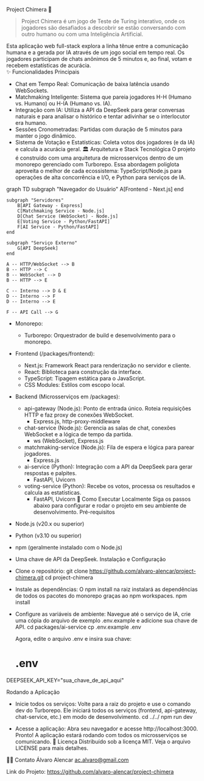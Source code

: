 
Project Chimera 🧪

> Project Chimera é um jogo de Teste de Turing interativo, onde os jogadores são desafiados a descobrir se estão conversando com outro humano ou com uma Inteligência Artificial.
> 
Esta aplicação web full-stack explora a linha tênue entre a comunicação humana e a gerada por IA através de um jogo social em tempo real. Os jogadores participam de chats anônimos de 5 minutos e, ao final, votam e recebem estatísticas de acurácia.
<br>
✨ Funcionalidades Principais
 * Chat em Tempo Real: Comunicação de baixa latência usando WebSockets.
 * Matchmaking Inteligente: Sistema que pareia jogadores H-H (Humano vs. Humano) ou H-IA (Humano vs. IA).
 * Integração com IA: Utiliza a API da DeepSeek para gerar conversas naturais e para analisar o histórico e tentar adivinhar se o interlocutor era humano.
 * Sessões Cronometradas: Partidas com duração de 5 minutos para manter o jogo dinâmico.
 * Sistema de Votação e Estatísticas: Coleta votos dos jogadores (e da IA) e calcula a acurácia geral.
🏛️ Arquitetura e Stack Tecnológica
O projeto é construído com uma arquitetura de microsserviços dentro de um monorepo gerenciado com Turborepo. Essa abordagem poliglota aproveita o melhor de cada ecossistema: TypeScript/Node.js para operações de alta concorrência e I/O, e Python para serviços de IA.

graph TD
    subgraph "Navegador do Usuário"
        A[Frontend - Next.js]
    end

    subgraph "Servidores"
        B[API Gateway - Express]
        C[Matchmaking Service - Node.js]
        D[Chat Service (WebSocket) - Node.js]
        E[Voting Service - Python/FastAPI]
        F[AI Service - Python/FastAPI]
    end
    
    subgraph "Serviço Externo"
        G[API DeepSeek]
    end

    A -- HTTP/WebSocket --> B
    B -- HTTP --> C
    B -- WebSocket --> D
    B -- HTTP --> E
    
    C -- Interno --> D & E
    D -- Interno --> F
    D -- Interno --> E

    F -- API Call --> G

 * Monorepo:
   * Turborepo: Orquestrador de build e desenvolvimento para o monorepo.
 * Frontend (/packages/frontend):
   * Next.js: Framework React para renderização no servidor e cliente.
   * React: Biblioteca para construção da interface.
   * TypeScript: Tipagem estática para o JavaScript.
   * CSS Modules: Estilos com escopo local.
 * Backend (Microsserviços em /packages):
   * api-gateway (Node.js): Ponto de entrada único. Roteia requisições HTTP e faz proxy de conexões WebSocket.
     * Express.js, http-proxy-middleware
   * chat-service (Node.js): Gerencia as salas de chat, conexões WebSocket e a lógica de tempo da partida.
     * ws (WebSocket), Express.js
   * matchmaking-service (Node.js): Fila de espera e lógica para parear jogadores.
     * Express.js
   * ai-service (Python): Integração com a API da DeepSeek para gerar respostas e palpites.
     * FastAPI, Uvicorn
   * voting-service (Python): Recebe os votos, processa os resultados e calcula as estatísticas.
     * FastAPI, Uvicorn
🚀 Como Executar Localmente
Siga os passos abaixo para configurar e rodar o projeto em seu ambiente de desenvolvimento.
Pré-requisitos
 * Node.js (v20.x ou superior)
 * Python (v3.10 ou superior)
 * npm (geralmente instalado com o Node.js)
 * Uma chave de API da DeepSeek.
Instalação e Configuração
 * Clone o repositório:
   git clone https://github.com/alvaro-alencar/project-chimera.git
cd project-chimera

 * Instale as dependências:
   O npm install na raiz instalará as dependências de todos os pacotes do monorepo graças ao npm workspaces.
   npm install

 * Configure as variáveis de ambiente:
   Navegue até o serviço de IA, crie uma cópia do arquivo de exemplo .env.example e adicione sua chave de API.
   cd packages/ai-service
cp .env.example .env

   Agora, edite o arquivo .env e insira sua chave:
   # .env
DEEPSEEK_API_KEY="sua_chave_de_api_aqui"

Rodando a Aplicação
 * Inicie todos os serviços:
   Volte para a raiz do projeto e use o comando dev do Turborepo. Ele iniciará todos os serviços (frontend, api-gateway, chat-service, etc.) em modo de desenvolvimento.
   cd ../../ 
npm run dev

 * Acesse a aplicação:
   Abra seu navegador e acesse http://localhost:3000.
Pronto! A aplicação estará rodando com todos os microsserviços se comunicando.
📜 Licença
Distribuído sob a licença MIT. Veja o arquivo LICENSE para mais detalhes.

👨‍💻 Contato
Álvaro Alencar
ac.alvaro@gmail.com

Link do Projeto: https://github.com/alvaro-alencar/project-chimera

